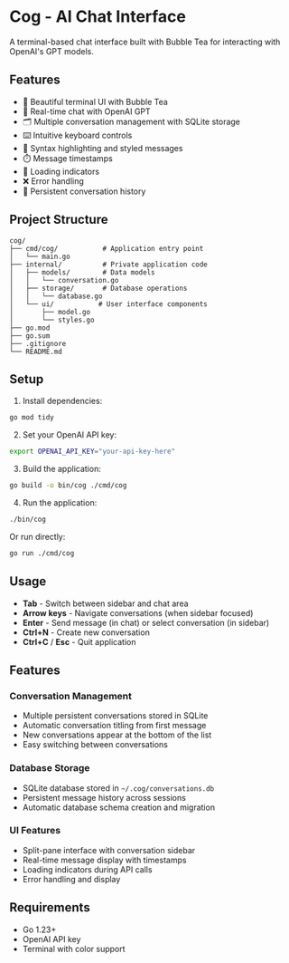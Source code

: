 # Cog - AI Chat Interface

A terminal-based chat interface built with Bubble Tea for interacting with OpenAI's GPT models.

## Features

- 📱 Beautiful terminal UI with Bubble Tea
- 💬 Real-time chat with OpenAI GPT
- 🗂️ Multiple conversation management with SQLite storage
- ⌨️ Intuitive keyboard controls
- 🎨 Syntax highlighting and styled messages
- ⏱️ Message timestamps
- 🔄 Loading indicators
- ❌ Error handling
- 💾 Persistent conversation history

## Project Structure

```
cog/
├── cmd/cog/           # Application entry point
│   └── main.go
├── internal/          # Private application code
│   ├── models/        # Data models
│   │   └── conversation.go
│   ├── storage/       # Database operations
│   │   └── database.go
│   └── ui/           # User interface components
│       ├── model.go
│       └── styles.go
├── go.mod
├── go.sum
├── .gitignore
└── README.md
```

## Setup

1. Install dependencies:
```bash
go mod tidy
```

2. Set your OpenAI API key:
```bash
export OPENAI_API_KEY="your-api-key-here"
```

3. Build the application:
```bash
go build -o bin/cog ./cmd/cog
```

4. Run the application:
```bash
./bin/cog
```

Or run directly:
```bash
go run ./cmd/cog
```

## Usage

- **Tab** - Switch between sidebar and chat area
- **Arrow keys** - Navigate conversations (when sidebar focused)
- **Enter** - Send message (in chat) or select conversation (in sidebar)
- **Ctrl+N** - Create new conversation
- **Ctrl+C** / **Esc** - Quit application

## Features

### Conversation Management
- Multiple persistent conversations stored in SQLite
- Automatic conversation titling from first message
- New conversations appear at the bottom of the list
- Easy switching between conversations

### Database Storage
- SQLite database stored in `~/.cog/conversations.db`
- Persistent message history across sessions
- Automatic database schema creation and migration

### UI Features
- Split-pane interface with conversation sidebar
- Real-time message display with timestamps
- Loading indicators during API calls
- Error handling and display

## Requirements

- Go 1.23+
- OpenAI API key
- Terminal with color support